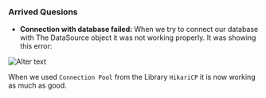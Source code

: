 ### Arrived Quesions
- **Connection with database failed:** When we try to connect our database with The DataSource object
  it was not working properly. It was showing this error:

![Alter text](https://github.com/ImranHossain00/Simple-Projects-with-JAVA/blob/main/Khoj_The_Search/dummy/images/DatabaseError_1.jpg9o)
  
  When we used `Connection Pool` from the Library `HikariCP` it is now working as much as good.